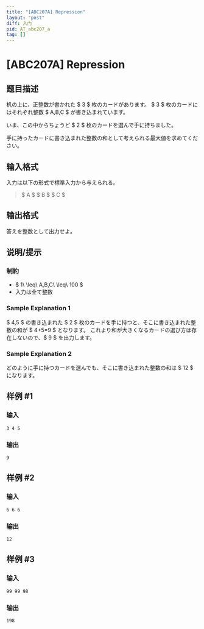 ```yaml
---
title: "[ABC207A] Repression"
layout: "post"
diff: 入门
pid: AT_abc207_a
tag: []
---
```


# [ABC207A] Repression

## 题目描述

[problemUrl]: https://atcoder.jp/contests/abc207/tasks/abc207_a

机の上に、正整数が書かれた $ 3 $ 枚のカードがあります。 $ 3 $ 枚のカードにはそれぞれ整数 $ A,B,C $ が書き込まれています。

いま、この中からちょうど $ 2 $ 枚のカードを選んで手に持ちました。

手に持ったカードに書き込まれた整数の和として考えられる最大値を求めてください。

## 输入格式

入力は以下の形式で標準入力から与えられる。

> $ A $ $ B $ $ C $

## 输出格式

答えを整数として出力せよ。

## 说明/提示

### 制約

- $ 1\ \leq\ A,B,C\ \leq\ 100 $
- 入力は全て整数

### Sample Explanation 1

$ 4,5 $ の書き込まれた $ 2 $ 枚のカードを手に持つと、そこに書き込まれた整数の和が $ 4+5=9 $ となります。 これより和が大きくなるカードの選び方は存在しないので、$ 9 $ を出力します。

### Sample Explanation 2

どのように手に持つカードを選んでも、そこに書き込まれた整数の和は $ 12 $ になります。

## 样例 #1

### 输入

```
3 4 5
```

### 输出

```
9
```

## 样例 #2

### 输入

```
6 6 6
```

### 输出

```
12
```

## 样例 #3

### 输入

```
99 99 98
```

### 输出

```
198
```

